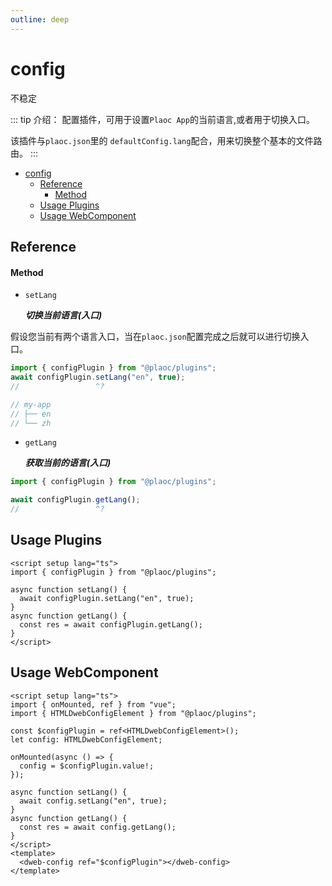 ```yaml
---
outline: deep
---
```


# config

<Badges name="@plaoc/plugins" /> <Badge type="warning">不稳定</Badge>

::: tip 介绍：
配置插件，可用于设置`Plaoc App`的当前语言,或者用于切换入口。

该插件与`plaoc.json`里的 `defaultConfig.lang`配合，用来切换整个基本的文件路由。
:::

- [config](#config)
  - [Reference](#reference)
    - [Method](#method)
  - [Usage Plugins](#usage-plugins)
  - [Usage WebComponent](#usage-webcomponent)

## Reference

#### Method

- `setLang`

  **_切换当前语言(入口)_**

假设您当前有两个语言入口，当在`plaoc.json`配置完成之后就可以进行切换入口。

```ts twoslash
import { configPlugin } from "@plaoc/plugins";
await configPlugin.setLang("en", true);
//                 ^?

// my-app
// ├── en
// └── zh
```

- `getLang`

  **_获取当前的语言(入口)_**

```ts twoslash
import { configPlugin } from "@plaoc/plugins";

await configPlugin.getLang();
//                 ^?
```

## Usage Plugins

```vue twoslash
<script setup lang="ts">
import { configPlugin } from "@plaoc/plugins";

async function setLang() {
  await configPlugin.setLang("en", true);
}
async function getLang() {
  const res = await configPlugin.getLang();
}
</script>
```

## Usage WebComponent

```vue
<script setup lang="ts">
import { onMounted, ref } from "vue";
import { HTMLDwebConfigElement } from "@plaoc/plugins";

const $configPlugin = ref<HTMLDwebConfigElement>();
let config: HTMLDwebConfigElement;

onMounted(async () => {
  config = $configPlugin.value!;
});

async function setLang() {
  await config.setLang("en", true);
}
async function getLang() {
  const res = await config.getLang();
}
</script>
<template>
  <dweb-config ref="$configPlugin"></dweb-config>
</template>
```
